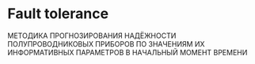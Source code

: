 # Fault tolerance
МЕТОДИКА ПРОГНОЗИРОВАНИЯ НАДЁЖНОСТИ ПОЛУПРОВОДНИКОВЫХ  ПРИБОРОВ ПО ЗНАЧЕНИЯМ ИХ ИНФОРМАТИВНЫХ ПАРАМЕТРОВ  В НАЧАЛЬНЫЙ МОМЕНТ ВРЕМЕНИ
